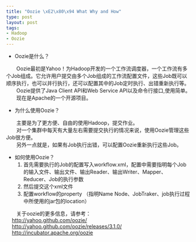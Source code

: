 ```yaml
--- 
title: "Oozie \xE2\x80\x94 What Why and How"
type: post
layout: post
tags: 
- Hadoop
- Oozie
---
```


<ul><li>Oozie是什么？ </li></ul><div style="text-indent: 2em;">Oozie最初是Yahoo！为Hadoop开发的一个工作流调度器，一个工作流有多个Job组成。它允许用户提交由多个Job组成的工作流配置文件，这些Job既可以顺序执行，也可以并行执行，还可以配置其中的Job定时执行、出错重新执行等。</div><div style="text-indent: 2em;">Oozie提供了Java Client API和Web Service   API以及命令行接口,使用简单。</div><div style="text-indent: 2em;">现在是Apache的一个开源项目。</div><div style="text-indent: 2em;"></div><ul><li>为什么使用Oozie？ </li></ul><div style="text-indent: 2em;">主要是为了更方便、自由的使用Hadoop，提交作业。</div><div style="text-indent: 2em;">对一个集群中每天有大量左右需要提交执行的情况来说，使用Oozie管理这些Job很方便。</div><div style="text-indent: 2em;">另外一点就是，如果有Job执行出错，可以配置Oozie重新执行这些Job。</div><div></div><ul><li>如何使用Oozie？<ol><li>首先需要执行的Job的配置写入workflow.xml，配置中需要指明每个Job的输入文件、输出文件、输出Reader、输出Writer、Mapper、Reducer、Job的执行参数</li><li>然后提交这个xml文件</li><li>配置workflow的property （指明Name     Node、JobTraker、job执行过程中所使用的jar包的location）</li></ol></li></ul><div style="text-indent: 2em;"></div><div style="text-indent: 2em;">关于oozie的更多信息，请参考：<br />    <a href="http://yahoo.github.com/oozie/">http://yahoo.github.com/oozie/</a><br />    <a href="http://yahoo.github.com/oozie/releases/3.1.0/">http://yahoo.github.com/oozie/releases/3.1.0/</a><br />    <a href="http://incubator.apache.org/oozie">http://incubator.apache.org/oozie</a></div><div>
